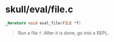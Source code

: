 # skull/eval/file.c

```c
_Noreturn void eval_file(FILE *f)
```

> Run a file `f`. After it is done, go into a REPL.

